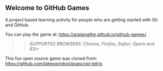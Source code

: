 ## Welcome to GitHub Games

A project based learning activity for people who are getting started with Git and GitHub.

You can play the game at: https://arajamathe.github.io/github-games/

>> _*SUPPORTED BROWSERS*: Chrome, Firefox, Safari, Opera and IE9+_

This fun open source game was cloned from: https://github.com/jakesgordon/javascript-tetris
